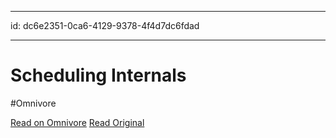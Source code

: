 
---
id: dc6e2351-0ca6-4129-9378-4f4d7dc6fdad

---

# Scheduling Internals
#Omnivore

[Read on Omnivore](https://omnivore.app/me/scheduling-internals-191b3d63c43)
[Read Original](https://tontinton.com/posts/scheduling-internals/)

